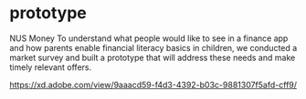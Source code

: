 # prototype
NUS Money
To understand what people would like to see in a finance app and how parents enable financial literacy basics in children, we conducted a market survey and built a prototype that will address these needs and make timely relevant offers.

https://xd.adobe.com/view/9aaacd59-f4d3-4392-b03c-9881307f5afd-cff9/

